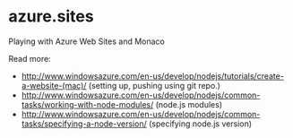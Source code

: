 azure.sites
===========

Playing with Azure Web Sites and Monaco

Read more:
- http://www.windowsazure.com/en-us/develop/nodejs/tutorials/create-a-website-(mac)/ (setting up, pushing using git repo.)
- http://www.windowsazure.com/en-us/develop/nodejs/common-tasks/working-with-node-modules/ (node.js modules)
- http://www.windowsazure.com/en-us/develop/nodejs/common-tasks/specifying-a-node-version/ (specifying node.js version)
